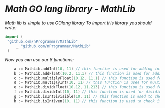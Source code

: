 # ***Math GO lang library - MathLib***
*Math lib is simple to use GOlang library*
*To import this library you should write:*
   ```go
 import (
 	"github.com/nProgrammer/MathLib"
    	_ "github.com/nProgrammer/MathLib"
    )
```

*Now you can use our 8 functions:*
```go
	a := MathLib.addInt(10, 11) // this function is used for adding ints
	b := MathLib.addFloat(10.2, 11.1) // this function is used for adding floats
	c := MathLib.multiplyFloat(10.12, 11.1) // this function is used for multiplication floats
	d := MathLib.multiplyInt(10, 11) // this function is used for multiplication ints
	e := MathLib.divideFloat(10.12, 11.213) // this function is used for dividing floats
	f := MathLib.divideInt(10, 11) // this function is used for dividing ints
	g := MathLib.isIntDivisible(10, 11) // this function is used to check if int is divisible by another int
	h := MathLib.isIntEven(10, 11) // this function is used to check if int is even
	
```
